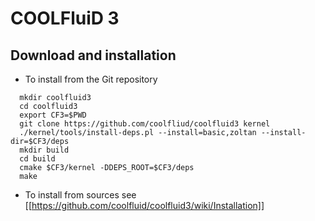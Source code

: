COOLFluiD 3
===========

Download and installation
-------------------------

  + To install from the Git repository
  
```
  mkdir coolfluid3
  cd coolfluid3
  export CF3=$PWD
  git clone https://github.com/coolfliud/coolfluid3 kernel
  ./kernel/tools/install-deps.pl --install=basic,zoltan --install-dir=$CF3/deps
  mkdir build
  cd build
  cmake $CF3/kernel -DDEPS_ROOT=$CF3/deps
  make
```

  + To install from sources see [[https://github.com/coolfluid/coolfluid3/wiki/Installation]]
